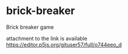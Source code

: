 # brick-breaker
Brick breaker game 

attachment to the link is available https://editor.p5js.org/gituser57/full/o744eeo_d
